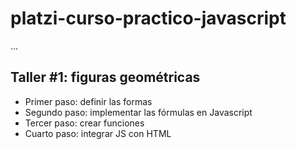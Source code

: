 # platzi-curso-practico-javascript

...

## Taller #1: figuras geométricas

- Primer paso: definir las formas
- Segundo paso: implementar las fórmulas en Javascript
- Tercer paso: crear funciones
- Cuarto paso: integrar JS con HTML

